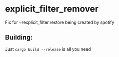 # explicit_filter_remover

Fix for ~/explicit_filter.restore being created by spotify

## Building:

Just `cargo build --release` is all you need
